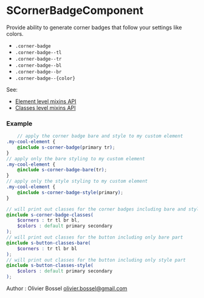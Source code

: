 # SCornerBadgeComponent

Provide ability to generate corner badges that follow your settings like colors.

- ```.corner-badge```
- ```.corner-badge--tl```
- ```.corner-badge--tr```
- ```.corner-badge--bl```
- ```.corner-badge--br```
- ```.corner-badge--{color}```

See:
- [Element level mixins API](./sass/_main.md)
- [Classes level mixins API](./sass/_classes.md)


### Example
```scss
	// apply the corner badge bare and style to my custom element
.my-cool-element {
	@include s-corner-badge(primary tr);
}
// apply only the bare styling to my custom element
.my-cool-element {
	@include s-corner-badge-bare(tr);
}
// apply only the style styling to my custom element
.my-cool-element {
	@include s-corner-badge-style(primary);
}

// will print out classes for the corner badges including bare and style part
@include s-corner-badge-classes(
	$corners : tr tl br bl,
	$colors : default primary secondary
);
// will print out classes for the button including only bare part
@include s-button-classes-bare(
	$corners : tr tl br bl
);
// will print out classes for the button including only style part
@include s-button-classes-style(
	$colors : default primary secondary
);
```
Author : Olivier Bossel <olivier.bossel@gmail.com>